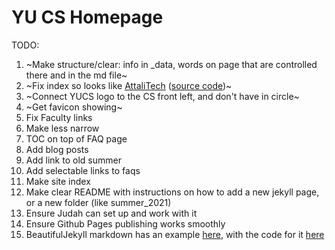 # YU CS Homepage

TODO:
1. ~Make structure/clear: info in _data, words on page that are controlled there and in the md file~
2. ~Fix index so looks like [AttaliTech](https://attalitech.com) ([source code](https://github.com/daattali/attalitech))~
3. ~Connect YUCS logo to the CS front left, and don't have in circle~
4. ~Get favicon showing~
5. Fix Faculty links
8. Make less narrow
9. TOC on top of FAQ page
10. Add blog posts
11. Add link to old summer
12. Add selectable links to faqs
13. Make site index
14. Make clear README with instructions on how to add a new jekyll page, or a new folder (like summer_2021)
15. Ensure Judah can set up and work with it
16. Ensure Github Pages publishing works smoothly
17. BeautifulJekyll markdown has an example [here](https://beautifuljekyll.com/2020-02-28-test-markdown/), with the code for it [here](https://raw.githubusercontent.com/daattali/beautiful-jekyll/master/_posts/2020-02-28-test-markdown.md)
